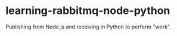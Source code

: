 # learning-rabbitmq-node-python

Publishing from Node.js and receiving in Python to perform "work".
